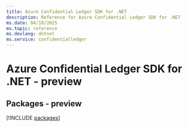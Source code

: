 ```yaml
---
title: Azure Confidential Ledger SDK for .NET
description: Reference for Azure Confidential Ledger SDK for .NET
ms.date: 04/18/2025
ms.topic: reference
ms.devlang: dotnet
ms.service: confidentialledger
---
```

# Azure Confidential Ledger SDK for .NET - preview
## Packages - preview
[!INCLUDE [packages](confidential-ledger-index.md)]